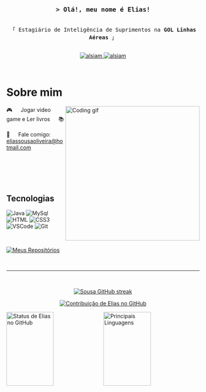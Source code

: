 
<!-- Intro  -->
<h3 align="center">
        <samp>&gt; Olá!, meu nome é Elias!
               
        
</h3>


<p align="center"> 
 
  <samp>   
    <br>
    「 Estagiário de Inteligência de Suprimentos na <b>GOL Linhas Aéreas</b> 」
    <br>
    <br>
  </samp>
</p>

<p align="center">
 
 <a href="https://linkedin.com/in/eliassousaoliveira" target="_blank">
  <img src="https://img.shields.io/badge/LinkedIn-0077B5?style=for-the-badge&logo=linkedin&logoColor=white" alt="alsiam"/>
 </a>
 <a href="https://instagram.com/eliass0usa" target="_blank">
  <img src="https://img.shields.io/badge/Instagram-fe4164?style=for-the-badge&logo=instagram&logoColor=white" alt="alsiam" />
 </a>
</p>
<br />

<!-- About Section -->
 # Sobre mim
 
<p>
 <img align="right" width="350" src="/assets/programmer.gif" alt="Coding gif" />
  

 🎮 &emsp; Jogar video game e Ler livros &emsp; 📚<br/><br/>
 📧 &emsp; Fale comigo: eliassousaoliveira@hotmail.com<br/><br/>
 

</p>

<br/>
<br/>
<br/>

## Tecnologias


![Java](https://img.shields.io/badge/Java-ED8B00?style=for-the-badge&logo=openjdk&logoColor=white)
![MySql](https://img.shields.io/badge/MySQL-00000F?style=for-the-badge&logo=mysql&logoColor=white)
![HTML](https://img.shields.io/badge/HTML5-E34F26?style=for-the-badge&logo=html5&logoColor=white)
![CSS3](https://img.shields.io/badge/CSS3-1572B6?style=for-the-badge&logo=css3&logoColor=white)
![VSCode](https://img.shields.io/badge/Visual_Studio-0078d7?style=for-the-badge&logo=visual%20studio&logoColor=white)
![Git](https://img.shields.io/badge/Git-F05032?style=for-the-badge&logo=git&logoColor=white)

<br/>



<p align="left">
  <a href="https://github.com/eliass0usa?tab=repositories" target="_blank"><img alt="Meus Repositórios" title="All Repositories" src="https://img.shields.io/badge/-All%20Repos-2962FF?style=for-the-badge&logo=koding&logoColor=white"/></a>
</p>

<br/>
<hr/>
<br/>

<p align="center">
  <a href="https://github.com/eliass0usa">
    <img src="https://github-readme-streak-stats.herokuapp.com/?user=eliass0usa&theme=radical&border=7F3FBF&background=0D1117" alt="Sousa GitHub streak"/>
  </a>
</p>

<p align="center">
  <a href="https://github.com/eliass0usa">
    <img src="https://github-profile-summary-cards.vercel.app/api/cards/profile-details?username=eliass0usa&theme=radical" alt="Contribuição de Elias no GitHub"/>
  </a>
</p>

<a> 
    <a href="https://github.com/eliass0usa"><img alt="Status de Elias no GitHub" src="https://denvercoder1-github-readme-stats.vercel.app/api?username=eliass0usa&show_icons=true&count_private=true&theme=react&border_color=7F3FBF&bg_color=0D1117&title_color=F85D7F&icon_color=F8D866" height="192px" width="49.5%"/></a>
  <a href="https://github.com/eliass0usa"><img alt="Principais Linguagens" src="https://denvercoder1-github-readme-stats.vercel.app/api/top-langs/?username=eliass0usa&langs_count=8&layout=compact&theme=react&border_color=7F3FBF&bg_color=0D1117&title_color=F85D7F&icon_color=F8D866" height="192px" width="49.5%"/></a>
  <br/>
</a>


